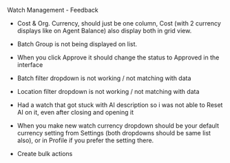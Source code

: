 Watch Management - Feedback

- Cost & Org. Currency, should just be one column, Cost (with 2 currency displays like on Agent Balance) also display both in grid view.
- Batch Group is not being displayed on list.
- When you click Approve it should change the status to Approved in the interface
- Batch filter dropdown is not working / not matching with data
- Location filter dropdown is not working / not matching with data
- Had a watch that got stuck with AI description so i was not able to Reset AI on it, even after closing and opening it
- When you make new watch currency dropdown should be your default currency setting from Settings (both dropdowns should be same list also), or in Profile if you prefer the setting there.

- Create bulk actions
